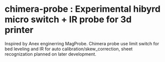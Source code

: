 # chimera-probe : Experimental hibyrd micro switch + IR probe for 3d printer
Inspired by Anex enginerring MagProbe. Chimera probe use limit switch for bed leveling and IR for auto calibration/skew_correction, sheet recognization planned on later development.
